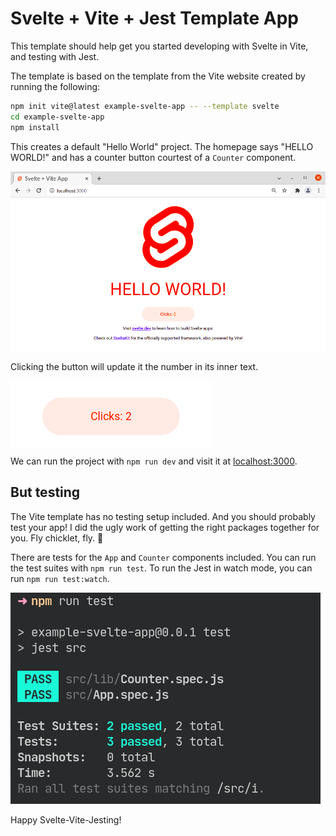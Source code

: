 # Svelte + Vite + Jest Template App

This template should help get you started developing with Svelte in Vite, and testing with Jest.

The template is based on the template from the Vite website created by running the following:

```bash
npm init vite@latest example-svelte-app -- --template svelte
cd example-svelte-app
npm install
```

This creates a default "Hello World" project. The homepage says "HELLO WORLD!" and has a counter button courtest of a `Counter` component.

![screenshot](img/screenshot.png)

Clicking the button will update it the number in its inner text.

<img align="center" src="img/counter-component.png" alt="counter component" loading="lazy" width="323" height="106"/>

We can run the project with `npm run dev` and visit it at <localhost:3000>.

## But testing

The Vite template has no testing setup included. And you should probably test your app! I did the ugly work of getting the right packages together for you. Fly chicklet, fly. 🐥

There are tests for the `App` and `Counter` components included. You can run the test suites with `npm run test`. To run the Jest in watch mode, you can run `npm run test:watch`.

![test output](img/test-output.png)

Happy Svelte-Vite-Jesting!
